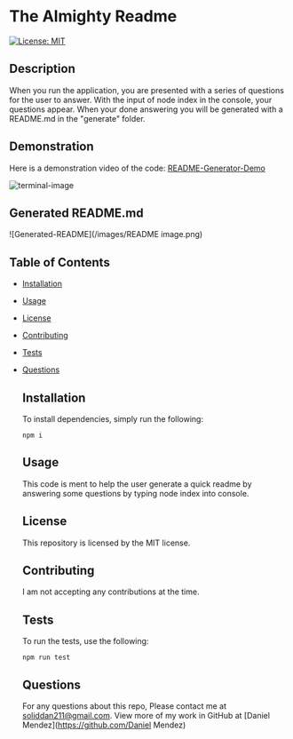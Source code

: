 # The Almighty Readme

  [![License: MIT](https://img.shields.io/badge/License-MIT-yellow.svg)](https://opensource.org/licenses/MIT)
  
  ## Description

  When you run the application, you are presented with a series of questions for the user to answer.
  With the input of node index in the console, your questions appear. When your done answering you will be generated with a README.md in the "generate" folder.

  ## Demonstration 

  Here is a demonstration video of the code: [README-Generator-Demo](https://drive.google.com/file/d/1khL8SOl40mTdtFQhyNdOMpo7IcfFhMtL/view)

  ![terminal-image](/images/terminal-image.png)

  ## Generated README.md

  ![Generated-README](/images/README image.png)

  ## Table of Contents

* [Installation](#installation)
* [Usage](#usage)
* [License](#license)
* [Contributing](#contributing)
* [Tests](#tests)
* [Questions](#questions)

 

  ## Installation

  To install dependencies, simply run the following:

  `
  npm i
  `

  ## Usage
  
  This code is ment to help the user generate a quick readme by answering some questions by typing node index into console.

  ## License

  This repository is licensed by the MIT license.

  ## Contributing

  I am not accepting any contributions at the time.

  ## Tests

  To run the tests, use the following:

  `
  npm run test
  `

  ## Questions

  For any questions about this repo, Please contact me at [soliddan211@gmail.com](mailto:soliddan211@gmail.com). View more of my work in GitHub at [Daniel Mendez](https://github.com/Daniel Mendez)